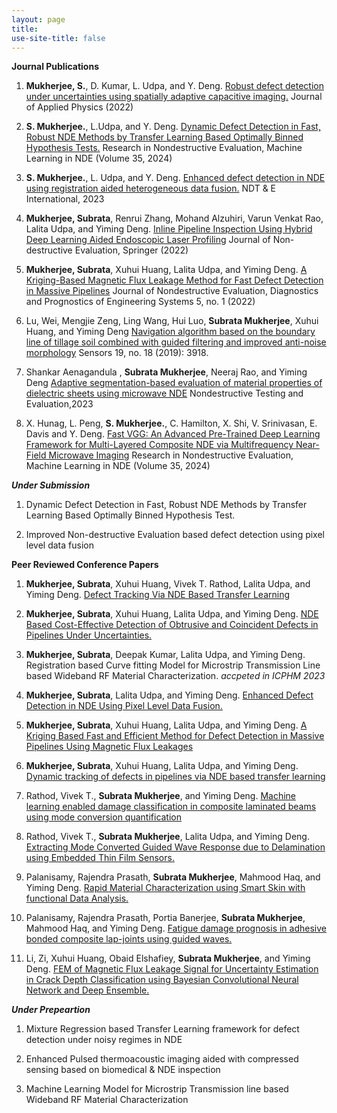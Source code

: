 ```yaml
---
layout: page
title: 
use-site-title: false
---
```


**Journal Publications**

1.  **Mukherjee, S.**, D. Kumar, L. Udpa, and Y. Deng. [Robust defect detection under uncertainties using spatially adaptive capacitive imaging.](https://aip.scitation.org/doi/full/10.1063/5.0088320) Journal of Applied Physics (2022)

2. **S. Mukherjee.**, L.Udpa, and Y. Deng. [Dynamic Defect Detection in Fast, Robust NDE Methods by Transfer Learning Based Optimally Binned Hypothesis Tests.](https://www.tandfonline.com/doi/abs/10.1080/09349847.2024.2316916) Research in Nondestructive Evaluation, Machine Learning in NDE (Volume 35, 2024)

3. **S. Mukherjee.**, L. Udpa, and Y. Deng. [Enhanced defect detection in NDE using registration aided heterogeneous data fusion.](https://www.sciencedirect.com/science/article/pii/S0963869523001792) NDT & E International, 2023

4. **Mukherjee, Subrata**, Renrui Zhang, Mohand Alzuhiri, Varun Venkat Rao, Lalita Udpa, and Yiming Deng.  [Inline Pipeline Inspection Using Hybrid Deep Learning Aided Endoscopic Laser Profiling](https://link.springer.com/article/10.1007/s10921-022-00890-1) Journal of Non-destructive Evaluation, Springer (2022)

5. **Mukherjee, Subrata**, Xuhui Huang, Lalita Udpa, and Yiming Deng. [A Kriging-Based Magnetic Flux Leakage Method for Fast Defect Detection in Massive Pipelines](https://asmedigitalcollection.asme.org/nondestructive/article/5/1/011002/1109353/A-Kriging-Based-Magnetic-Flux-Leakage-Method-for) Journal of Nondestructive Evaluation, Diagnostics and Prognostics of Engineering Systems 5, no. 1 (2022)

6. Lu, Wei, Mengjie Zeng, Ling Wang, Hui Luo, **Subrata Mukherjee**, Xuhui Huang, and Yiming Deng [Navigation algorithm based on the boundary line of tillage soil combined with guided filtering and improved anti-noise morphology](https://www.mdpi.com/1424-8220/19/18/3918) Sensors 19, no. 18 (2019): 3918.

7. Shankar Aenagandula , **Subrata Mukherjee**, Neeraj Rao, and Yiming Deng [Adaptive segmentation-based evaluation of material properties of dielectric sheets using microwave NDE](https://www.tandfonline.com/doi/full/10.1080/10589759.2023.2239989) Nondestructive Testing and Evaluation,2023

8. X. Hunag, L. Peng, **S. Mukherjee.**, C. Hamilton, X. Shi, V. Srinivasan, E. Davis and Y. Deng. [Fast VGG: An Advanced Pre-Trained Deep Learning Framework for Multi-Layered Composite NDE via Multifrequency Near-Field Microwave Imaging](https://www.tandfonline.com/doi/abs/10.1080/09349847.2024.2319765) Research in Nondestructive Evaluation, Machine Learning in NDE (Volume 35, 2024)

**_Under Submission_**

1. Dynamic Defect Detection in Fast, Robust NDE Methods by Transfer Learning Based Optimally Binned Hypothesis Test.

2. Improved Non-destructive Evaluation based defect detection using pixel level data fusion 

**Peer Reviewed Conference Papers**

1. **Mukherjee, Subrata**, Xuhui Huang, Vivek T. Rathod, Lalita Udpa, and Yiming Deng. [Defect Tracking Via NDE Based Transfer Learning](https://ieeexplore.ieee.org/abstract/document/9187034)

2. **Mukherjee, Subrata**, Xuhui Huang, Lalita Udpa, and Yiming Deng. [NDE Based Cost-Effective Detection of Obtrusive and Coincident Defects in Pipelines Under Uncertainties.](https://ieeexplore.ieee.org/abstract/document/8756365)

3. **Mukherjee, Subrata**, Deepak Kumar, Lalita Udpa, and Yiming Deng. Registration based Curve fitting Model for Microstrip Transmission Line based Wideband RF Material Characterization. *accpeted in ICPHM 2023*

4. **Mukherjee, Subrata**, Lalita Udpa, and Yiming Deng. [Enhanced Defect Detection in NDE Using Pixel Level Data Fusion.](https://ieeexplore.ieee.org/document/10114697) 

5. **Mukherjee, Subrata**, Xuhui Huang, Lalita Udpa, and Yiming Deng. [A Kriging Based Fast and Efficient Method for Defect Detection in Massive Pipelines Using Magnetic Flux Leakages](https://asmedigitalcollection.asme.org/IMECE/proceedings/IMECE2020/84669/V014T14A010/1099563)

6. **Mukherjee, Subrata**, Xuhui Huang, Lalita Udpa, and Yiming Deng. [Dynamic tracking of defects in pipelines via NDE based transfer learning](https://iastatedigitalpress.com/qnde/article/id/8667/print/)

7. Rathod, Vivek T., **Subrata Mukherjee**, and Yiming Deng. [Machine learning enabled damage classification in composite laminated beams using mode conversion quantification](https://www.spiedigitallibrary.org/conference-proceedings-of-spie/11380/113800B/Machine-learning-enabled-damage-classification-in-composite-laminated-beams-using/10.1117/12.2559677.full?SSO=1)

8. Rathod, Vivek T., **Subrata Mukherjee**, Lalita Udpa, and Yiming Deng. [Extracting Mode Converted Guided Wave Response due to Delamination using Embedded Thin Film Sensors.](https://ieeexplore.ieee.org/abstract/document/9187041)

9. Palanisamy, Rajendra Prasath, **Subrata Mukherjee**, Mahmood Haq, and Yiming Deng. [Rapid Material Characterization using Smart Skin with functional Data Analysis.](https://papers.phmsociety.org/index.php/phme/article/view/2884)

10. Palanisamy, Rajendra Prasath, Portia Banerjee, **Subrata Mukherjee**, Mahmood Haq, and Yiming Deng. [Fatigue damage prognosis in adhesive bonded composite lap-joints using guided waves.](https://ieeexplore.ieee.org/abstract/document/9187031)

11. Li, Zi, Xuhui Huang, Obaid Elshafiey, **Subrata Mukherjee**, and Yiming Deng. [FEM of Magnetic Flux Leakage Signal for Uncertainty Estimation in Crack Depth Classification using Bayesian Convolutional Neural Network and Deep Ensemble.](https://ieeexplore.ieee.org/abstract/document/9528403)


**_Under Prepeartion_**

1. Mixture Regression based Transfer Learning framework for defect detection under noisy regimes in NDE

2. Enhanced Pulsed thermoacoustic imaging aided with compressed sensing based on biomedical & NDE inspection

3. Machine Learning Model for Microstrip Transmission line based Wideband RF Material Characterization



